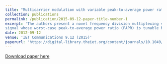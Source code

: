 ```yaml
---
title: "Multicarrier modulation with variable peak-to-average power ratio using partial fast Fourier transform"
collection: publications
permalink: /publication/2015-09-12-paper-title-number-1
excerpt: 'The authors present a novel frequency division multiplexing scheme which can generate a
signal whose worst-case peak-to-average power ratio (PAPR) is tunable by an input parameter; they call this scheme tunable PAPR frequency division multiplexing (TP-FDM). Special cases of TP-FDM are orthogonal FDM (OFDM) and single carrier (SC) modulation.'
date: 2012-09-12
venue: 'IET Communications 9.12 (2015)'
paperurl: 'https://digital-library.theiet.org/content/journals/10.1049/iet-com.2014.1086'
---
```


[Download paper here](https://digital-library.theiet.org/content/journals/10.1049/iet-com.2014.1086)
